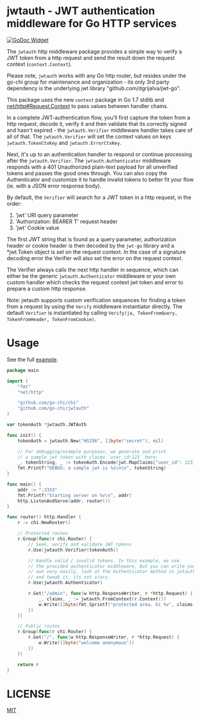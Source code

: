 # jwtauth - JWT authentication middleware for Go HTTP services

[![GoDoc Widget]][godoc]

The `jwtauth` http middleware package provides a simple way to verify a JWT token
from a http request and send the result down the request context (`context.Context`).

Please note, `jwtauth` works with any Go http router, but resides under the go-chi group
for maintenance and organization - its only 3rd party dependency is the underlying jwt library
"github.com/dgrijalva/jwt-go".

This package uses the new `context` package in Go 1.7 stdlib and [net/http#Request.Context](https://golang.org/pkg/net/http/#Request.Context) to pass values between handler chains.

In a complete JWT-authentication flow, you'll first capture the token from a http
request, decode it, verify it and then validate that its correctly signed and hasn't
expired - the `jwtauth.Verifier` middleware handler takes care of all of that. The
`jwtauth.Verifier` will set the context values on keys `jwtauth.TokenCtxKey` and
`jwtauth.ErrorCtxKey`.

Next, it's up to an authentication handler to respond or continue processing after the
`jwtauth.Verifier`. The `jwtauth.Authenticator` middleware responds with a 401 Unauthorized
plain-text payload for all unverified tokens and passes the good ones through. You can
also copy the Authenticator and customize it to handle invalid tokens to better fit
your flow (ie. with a JSON error response body).

By default, the `Verifier` will search for a JWT token in a http request, in the order:

1.  'jwt' URI query parameter
2.  'Authorization: BEARER T' request header
3.  'jwt' Cookie value

The first JWT string that is found as a query parameter, authorization header
or cookie header is then decoded by the `jwt-go` library and a \*jwt.Token
object is set on the request context. In the case of a signature decoding error
the Verifier will also set the error on the request context.

The Verifier always calls the next http handler in sequence, which can either
be the generic `jwtauth.Authenticator` middleware or your own custom handler
which checks the request context jwt token and error to prepare a custom
http response.

Note: jwtauth supports custom verification sequences for finding a token
from a request by using the `Verify` middleware instantiator directly. The default
`Verifier` is instantiated by calling `Verify(ja, TokenFromQuery, TokenFromHeader, TokenFromCookie)`.

# Usage

See the full [example](https://github.com/go-chi/jwtauth/blob/master/_example/main.go).

```go
package main

import (
	"fmt"
	"net/http"

	"github.com/go-chi/chi"
	"github.com/go-chi/jwtauth"
)

var tokenAuth *jwtauth.JWTAuth

func init() {
	tokenAuth = jwtauth.New("HS256", []byte("secret"), nil)

	// For debugging/example purposes, we generate and print
	// a sample jwt token with claims `user_id:123` here:
	_, tokenString, _ := tokenAuth.Encode(jwt.MapClaims{"user_id": 123})
	fmt.Printf("DEBUG: a sample jwt is %s\n\n", tokenString)
}

func main() {
	addr := ":3333"
	fmt.Printf("Starting server on %v\n", addr)
	http.ListenAndServe(addr, router())
}

func router() http.Handler {
	r := chi.NewRouter()

	// Protected routes
	r.Group(func(r chi.Router) {
		// Seek, verify and validate JWT tokens
		r.Use(jwtauth.Verifier(tokenAuth))

		// Handle valid / invalid tokens. In this example, we use
		// the provided authenticator middleware, but you can write your
		// own very easily, look at the Authenticator method in jwtauth.go
		// and tweak it, its not scary.
		r.Use(jwtauth.Authenticator)

		r.Get("/admin", func(w http.ResponseWriter, r *http.Request) {
			_, claims, _ := jwtauth.FromContext(r.Context())
			w.Write([]byte(fmt.Sprintf("protected area. hi %v", claims["user_id"])))
		})
	})

	// Public routes
	r.Group(func(r chi.Router) {
		r.Get("/", func(w http.ResponseWriter, r *http.Request) {
			w.Write([]byte("welcome anonymous"))
		})
	})

	return r
}
```

# LICENSE

[MIT](/LICENSE)

[godoc]: https://godoc.org/github.com/go-chi/jwtauth
[godoc widget]: https://godoc.org/github.com/go-chi/jwtauth?status.svg
